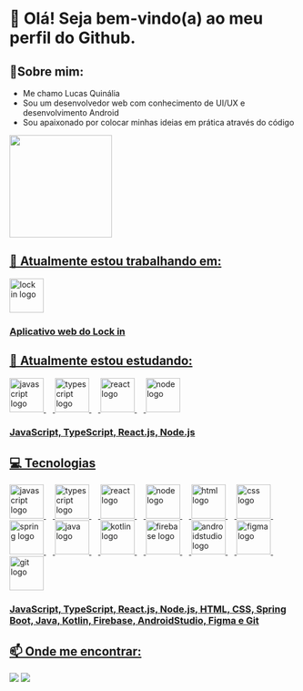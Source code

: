 # 👋 Olá! Seja bem-vindo(a) ao meu perfil do Github.

## 👤Sobre mim:
- Me chamo Lucas Quinália
- Sou um desenvolvedor web com conhecimento de UI/UX e desenvolvimento Android
- Sou apaixonado por colocar minhas ideias em prática através do código

<div>
  <a href="https://github.com/LucasQuinalia">
  <img loading="lazy" height="180em" src="https://github-readme-stats.vercel.app/api/top-langs/?username=LucasQuinalia&layout=compact&langs_count=7&theme=dracula"/>
</div>

## 🔭 Atualmente estou trabalhando em:
<div align="left">
  <img height="60em" src="https://imgur.com/it1LiHu.png" alt="lock in logo"/>
</div>

### Aplicativo web do Lock in
  
## 🌱 Atualmente estou estudando:
<div align="left">
  <img src="https://skillicons.dev/icons?i=js" height="60em" alt="javascript logo"/>
  <img width="12" />
  <img src="https://imgur.com/pAbKY1k.png" height="60em" alt="typescript logo"/>
  <img width="12" />
  <img src="https://skillicons.dev/icons?i=react" height="60em" alt="react logo"/>
  <img width="12" />
  <img src="https://skillicons.dev/icons?i=nodejs" height="60em" alt="node logo"/>
</div>

### JavaScript, TypeScript, React.js, Node.js

## 💻 Tecnologias

<div align="left">
  <img src="https://skillicons.dev/icons?i=js" height="60em" alt="javascript logo"/>
  <img width="12" />
  <img src="https://imgur.com/pAbKY1k.png" height="60em" alt="typescript logo"/>
  <img width="12" />
  <img src="https://skillicons.dev/icons?i=react" height="60em" alt="react logo"/>
  <img width="12" />
  <img src="https://skillicons.dev/icons?i=nodejs" height="60em" alt="node logo"/>
  <img width="12" />
  <img src="https://skillicons.dev/icons?i=html" height="60em" alt="html logo"/>
  <img width="12" />
  <img src="https://skillicons.dev/icons?i=css" height="60em" alt="css logo"/>
  <img width="12" />
  <img src="https://skillicons.dev/icons?i=spring" height="60em" alt="spring logo"/>
  <img width="12" />
  <img src="https://skillicons.dev/icons?i=java" height="60em" alt="java logo"/>
  <img width="12" />
  <img src="https://skillicons.dev/icons?i=kotlin" height="60em" alt="kotlin logo"/>
  <img width="12" />
  <img src="https://skillicons.dev/icons?i=firebase" height="60em" alt="firebase logo"/>
  <img width="12" />
  <img src="https://skillicons.dev/icons?i=androidstudio" height="60em" alt="androidstudio logo"/>
  <img width="12" />
  <img src="https://skillicons.dev/icons?i=figma" height="60em" alt="figma logo"/>
  <img width="12"/>
  <img src="https://skillicons.dev/icons?i=git" height="60em" alt="git logo"/>
</div>

### JavaScript, TypeScript, React.js, Node.js, HTML, CSS, Spring Boot, Java, Kotlin, Firebase, AndroidStudio, Figma e Git

## 📫 Onde me encontrar:
<div>
  <a href = "mailto:lrgquinalia@gmail.com"><img loading="lazy" src="https://img.shields.io/badge/Gmail-D14836?style=for-the-badge&logo=gmail&logoColor=white" target="_blank"></a>
  <a href="https://www.linkedin.com/in/lucas-quinalia/" target="_blank"><img loading="lazy" src="https://img.shields.io/badge/-LinkedIn-%230077B5?style=for-the-badge&logo=linkedin&logoColor=white" target="_blank"></a>   
</div>
